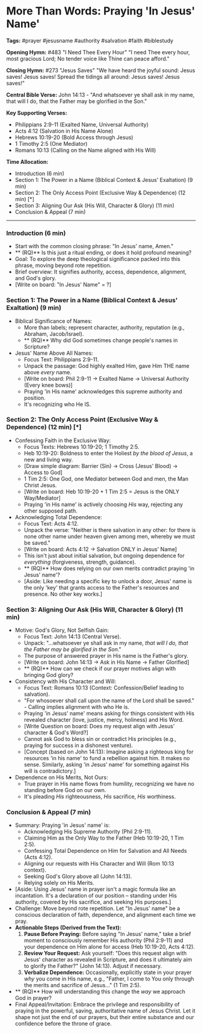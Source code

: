 # More Than Words: Praying 'In Jesus' Name'

**Tags:** #prayer #jesusname #authority #salvation #faith #biblestudy

**Opening Hymn:** #483 "I Need Thee Every Hour"
"I need Thee every hour, most gracious Lord; No tender voice like Thine can peace afford."

**Closing Hymn:** #273 "Jesus Saves"
"We have heard the joyful sound: Jesus saves! Jesus saves! Spread the tidings all around: Jesus saves! Jesus saves!"

**Central Bible Verse:** John 14:13 - "And whatsoever ye shall ask in my name, that will I do, that the Father may be glorified in the Son."

**Key Supporting Verses:**
*   Philippians 2:9-11 (Exalted Name, Universal Authority)
*   Acts 4:12 (Salvation in His Name Alone)
*   Hebrews 10:19-20 (Bold Access through Jesus)
*   1 Timothy 2:5 (One Mediator)
*   Romans 10:13 (Calling on the Name aligned with His Will)

**Time Allocation:**
*   Introduction (6 min)
*   Section 1: The Power in a Name (Biblical Context & Jesus' Exaltation) (9 min)
*   Section 2: The Only Access Point (Exclusive Way & Dependence) (12 min) [*]
*   Section 3: Aligning Our Ask (His Will, Character & Glory) (11 min)
*   Conclusion & Appeal (7 min)

---

### Introduction (6 min)

*   Start with the common closing phrase: "In Jesus' name, Amen."
*   ** (RQ)** Is this just a ritual ending, or does it hold profound meaning?
*   Goal: To explore the deep theological significance packed into this phrase, moving beyond rote repetition.
*   Brief overview: It signifies authority, access, dependence, alignment, and God's glory.
*   [Write on board: "In Jesus' Name" = ?]

### Section 1: The Power in a Name (Biblical Context & Jesus' Exaltation) (9 min)

*   Biblical Significance of Names:
    *   More than labels; represent character, authority, reputation (e.g., Abraham, Jacob/Israel).
    *   ** (RQ)** Why did God sometimes change people's names in Scripture?
*   Jesus' Name Above All Names:
    *   Focus Text: Philippians 2:9-11.
    *   Unpack the passage: God highly exalted Him, gave Him THE name above *every* name.
    *   [Write on board: Phil 2:9-11 -> Exalted Name -> Universal Authority (Every knee bows)]
    *   Praying 'in His name' acknowledges this supreme authority and position.
    *   It's recognizing who He IS.

### Section 2: The Only Access Point (Exclusive Way & Dependence) (12 min) [*]

*   Confessing Faith in the Exclusive Way:
    *   Focus Texts: Hebrews 10:19-20; 1 Timothy 2:5.
    *   Heb 10:19-20: Boldness to enter the Holiest *by the blood of Jesus*, a new and living way.
    *   [Draw simple diagram: Barrier (Sin) -> Cross (Jesus' Blood) -> Access to God]
    *   1 Tim 2:5: One God, one Mediator between God and men, the Man Christ Jesus.
    *   [Write on board: Heb 10:19-20 + 1 Tim 2:5 = Jesus is the ONLY Way/Mediator]
    *   Praying 'in His name' is actively choosing *His* way, rejecting any other supposed path.
*   Acknowledging Total Dependence:
    *   Focus Text: Acts 4:12.
    *   Unpack the verse: "Neither is there salvation in any other: for there is none other name under heaven given among men, whereby we must be saved."
    *   [Write on board: Acts 4:12 -> Salvation ONLY in Jesus' Name]
    *   This isn't just about initial salvation, but ongoing dependence for *everything* (forgiveness, strength, guidance).
    *   ** (RQ)** How does relying on our own merits contradict praying 'in Jesus' name'?
    *   [Aside: Like needing a specific key to unlock a door, Jesus' name is the only 'key' that grants access to the Father's resources and presence. No other key works.]

### Section 3: Aligning Our Ask (His Will, Character & Glory) (11 min)

*   Motive: God's Glory, Not Selfish Gain:
    *   Focus Text: John 14:13 (Central Verse).
    *   Unpack: "...whatsoever ye shall ask in my name, *that will I do, that the Father may be glorified in the Son*."
    *   The purpose of answered prayer in His name is the Father's glory.
    *   [Write on board: John 14:13 -> Ask in His Name -> Father Glorified]
    *   ** (RQ)** How can we check if our prayer motives align with bringing God glory?
*   Consistency with His Character and Will:
    *   Focus Text: Romans 10:13 (Context: Confession/Belief leading to salvation).
    *   "For whosoever shall call upon the name of the Lord shall be saved." - Calling implies alignment with who He is.
    *   Praying 'in Jesus' name' means asking for things consistent with His revealed character (love, justice, mercy, holiness) and His Word.
    *   [Write Question on board: Does my request align with Jesus' character & God's Word?]
    *   Cannot ask God to bless sin or contradict His principles (e.g., praying for success in a dishonest venture).
    *   [Concept (based on John 14:13): Imagine asking a righteous king for resources 'in his name' to fund a rebellion against him. It makes no sense. Similarly, asking 'in Jesus' name' for something against His will is contradictory.]
*   Dependence on His Merits, Not Ours:
    *   True prayer in His name flows from humility, recognizing we have no standing before God on our own.
    *   It's pleading *His* righteousness, *His* sacrifice, *His* worthiness.

### Conclusion & Appeal (7 min)

*   Summary: Praying 'in Jesus' name' is:
    *   Acknowledging His Supreme Authority (Phil 2:9-11).
    *   Claiming Him as the Only Way to the Father (Heb 10:19-20, 1 Tim 2:5).
    *   Confessing Total Dependence on Him for Salvation and All Needs (Acts 4:12).
    *   Aligning our requests with His Character and Will (Rom 10:13 context).
    *   Seeking God's Glory above all (John 14:13).
    *   Relying solely on His Merits.
*   [Aside: Using Jesus' name in prayer isn't a magic formula like an incantation. It's a declaration of our position – standing under His authority, covered by His sacrifice, and seeking His purposes.]
*   Challenge: Move beyond rote repetition. Let "In Jesus' name" be a conscious declaration of faith, dependence, and alignment each time we pray.
*   **Actionable Steps (Derived from the Text):**
    1.  **Pause Before Praying:** Before saying "In Jesus' name," take a brief moment to consciously remember His authority (Phil 2:9-11) and your dependence on Him alone for access (Heb 10:19-20, Acts 4:12).
    2.  **Review Your Request:** Ask yourself: "Does this request align with Jesus' character as revealed in Scripture, and does it ultimately aim to glorify the Father?" (John 14:13). Adjust if necessary.
    3.  **Verbalize Dependence:** Occasionally, explicitly state in your prayer *why* you come in His name, e.g., "Father, I come to You only through the merits and sacrifice of Jesus..." (1 Tim 2:5).
*   ** (RQ)** How will understanding this change the *way* we approach God in prayer?
*   Final Appeal/Invitation: Embrace the privilege and responsibility of praying in the powerful, saving, authoritative name of Jesus Christ. Let it shape not just the end of our prayers, but their entire substance and our confidence before the throne of grace.